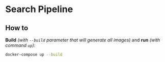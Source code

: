 # Search Pipeline

## How to

**Build** _(with `--build` parameter that will generate all images)_ and **run** _(with command `up`)_:

```bash
docker-compose up --build
```
